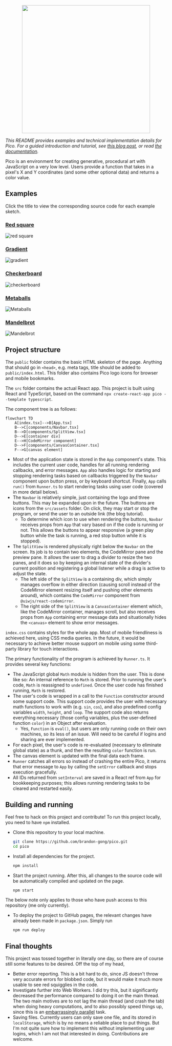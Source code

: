 <p align="center">
  <img width="400" src="./images/logo.png">
</p>

*This README provides examples and technical implementation details for Pico.
For a guided introduction and tutorial, see [this blog post](https://www.brandongong.org/2023/03/28/welcome-to-pico/), or read [the documentation](https://www.brandongong.org/2023/03/28/pico-documentation/).*

Pico is an environment for creating generative, procedural art
with JavaScript on a very low level. Users provide a function that takes in
a pixel's X and Y coordinates (and some other optional data) and returns a color
value.

## Examples
Click the title to view the corresponding source code for each example sketch.

### [Red square](https://github.com/brandon-gong/pico/blob/main/examples/red_square.js)
![red square](./images/red.png)

### [Gradient](https://github.com/brandon-gong/pico/blob/main/examples/gradient.js)
![gradient](./images/gradient.png)

### [Checkerboard](https://github.com/brandon-gong/pico/blob/main/examples/checkerboard.js)
![checkerboard](./images/checkerboard.png)

### [Metaballs](https://github.com/brandon-gong/pico/blob/main/examples/metaballs.js)
![Metaballs](./images/metaball.gif)

### [Mandelbrot](https://github.com/brandon-gong/pico/blob/main/examples/mandelbrot.js)
![Mandelbrot](./images/mandelbrot.png)

## Project structure
The `public` folder contains the basic HTML skeleton of the page.
Anything that should go in `<head>`, e.g. meta tags, title should
be added to `public/index.html`. This folder also contains Pico logo
icons for browser and mobile bookmarks.

The `src` folder contains the actual React app. This project is built
using React and TypeScript, based on the command `npx create-react-app pico --template typescript`.

The component tree is as follows:
```mermaid
flowchart TD
    A[index.tsx]-->B[App.tsx]
    B-->C[components/Navbar.tsx]
    B-->D[components/SplitView.tsx]
    D-->E[container div]
    E-->H[CodeMirror component]
    D-->F[components/CanvasContainer.tsx]
    F-->G[canvas element]
```

- Most of the application state is stored in the `App` component's state.
This includes the current user code, handles for all running rendering
callbacks, and error messages. `App` also handles logic for starting
and stopping rendering tasks based on callbacks triggered by the `Navbar`
component upon button press, or by keyboard shortcut. Finally, `App`
calls `run()` from `Runner.ts` to start rendering tasks using user code
(covered in more detail below).
- The `Navbar` is relatively simple, just containing the logo and three
buttons. This may be expanded upon in the future. The buttons are icons
from the `src/assets` folder. On click, they may start or stop the
program, or send the user to an outside link (the blog tutorial).
  - To determine which icon to use when rendering the buttons, `Navbar`
    receives props from `App` that vary based on if the code is running
    or not. This allows the buttons to appear responsive (a green play
    button while the task is running, a red stop button while it is
    stopped).
- The `SplitView` is rendered physically right below the `Navbar` on
  the screen. Its job is to contain two elements, the CodeMirror pane and
  the preview pane. It allows the user to drag a divider to resize the
  two panes, and it does so by keeping an internal state of the divider's
  current position and registering a global listener while a drag is
  active to adjust the state.
  - The left side of the `SplitView` is a containing div, which simply
  manages overflow in either direction (causing scroll instead of the
  CodeMirror element resizing itself and pushing other elements around),
  which contains the `CodeMirror` component from `@uiwjs/react-codemirror`.
  - The right side of the `SplitView` is a `CanvasContainer` element
  which, like the CodeMirror container, manages scroll, but also receives
  props from `App` containing error message data and situationally hides
  the `<canvas>` element to show error messages.

`index.css` contains styles for the whole app. Most of mobile
friendliness is achieved here, using CSS media queries. In the future, it
would be necessary to achieve better mouse support on mobile using some
third-party library for touch interactions.

The primary functionality of the program is achieved by `Runner.ts`.
It provides several key functions:
- The JavaScript global `Math` module is hidden from the user. This is
  done like so: An internal reference to `Math` is
  stored. Prior to running the user's code, `Math` is reassigned to
  `undefined`. Once the user code has finished running, `Math` is
  restored.
- The user's code is wrapped in a call to the `Function` constructor
  around some support code. This support code provides the user with
  necessary math functions to work with (e.g. `sin`, `cos`), and also
  predefined config variables `width`, `height`, and `loop`. The
  support code also returns everything necessary (those config
  variables, plus the user-defined function `color`) in an Object
  after evaluation.
  - Yes, `Function` is `eval()`, but users are only running code on their
    own machines, so its less of an issue. Will need to be careful if
    logins and sharing are ever implemented.
- For each pixel, the user's code is re-evaluated (necessary to
  eliminate global state) as a thunk, and then the resulting `color`
  function is run.
- The canvas element is updated with the final data each frame.
- `Runner` catches all errors so instead of crashing the entire Pico,
  it returns that error message to `App` by calling the `setError`
  callback and stops execution gracefully.
- All IDs returned from `setInterval` are saved in a React ref from `App`
  for bookkeeping purposes; this allows running rendering tasks to be
  cleared and restarted easily.

## Building and running
Feel free to hack on this project and contribute!
To run this project locally, you need to have `npm` installed.
- Clone this repository to your local machine.
  ```sh
  git clone https://github.com/brandon-gong/pico.git
  cd pico
  ```
- Install all dependencies for the project.
  ```sh
  npm install
  ```
- Start the project running. After this, all changes to the source
  code will be automatically compiled and updated on the page.
  ```sh
  npm start
  ```
The below note only applies to those who have push access to this
repository (me only currently).
- To deploy the project to GitHub pages, the relevant changes have
  already been made in `package.json`. Simply run
  ```sh
  npm run deploy
  ```

## Final thoughts
This project was tossed together in literally one day, so there are
of course still some features to be desired. Off the top of my head,
- Better error reporting. This is a bit hard to do, since JS doesn't throw very accurate errors for blobbed code, but it would
make it much more usable to see red squigglies in the code.
- Investigate further into Web Workers. I did try this, but it significantly decreased the performance compared to doing it on the main thread. The two main motives are to not lag the main thread (and crash the tab) when doing heavy computations, and to also possibly speed things up, since this is an [embarrassingly parallel](https://en.wikipedia.org/wiki/Embarrassingly_parallel) task.
- Saving files. Currently users can only save one file, and its
stored in `localStorage`, which is by no means a reliable place to
put things. But I'm not quite sure how to implement this without
implementing user logins, which I am not that interested in doing. Contributions are welcome.
